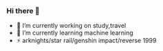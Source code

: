### Hi there 👋
- 🔭 I’m currently working on study,travel  
- 🌱 I’m currently learning machine learning
- ⚡ arknights/star rail/genshin impact/reverse 1999

